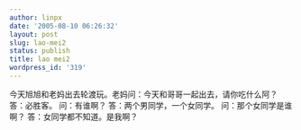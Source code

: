 ```yaml
---
author: linpx
date: '2005-08-10 06:26:32'
layout: post
slug: lao-mei2
status: publish
title: lao mei2
wordpress_id: '319'
---
```


今天旭旭和老妈出去轮渡玩。老妈问：今天和哥哥一起出去，请你吃什么阿？ 答：必胜客。 问：有谁啊？ 答：两个男同学，一个女同学。 问：那个女同学是谁啊？
答：女同学都不知道。是我啊？

